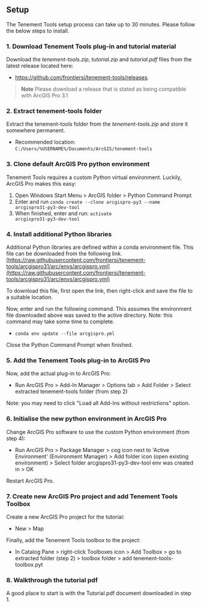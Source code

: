 ## Setup
The Tenement Tools setup process can take up to 30 minutes. Please follow the below steps to install.

### 1. Download Tenement Tools plug-in and tutorial material
Download the <i>tenement-tools.zip</i>, <i>tutorial.zip</i> and <i>tutorial.pdf</i> files from the latest release located here: 
- https://github.com/frontiersi/tenement-tools/releases.

> **Note** 
> Please download a release that is stated as being compatible with ArcGIS Pro 3.1

### 2. Extract tenement-tools folder
Extract the tenement-tools folder from the <i>tenement-tools.zip</i> and store it somewhere permanent.
- Recommended location: <code>C:/Users/%USERNAME%/Documents/ArcGIS/tenement-tools</code>

### 3. Clone default ArcGIS Pro python environment
Tenement Tools requires a custom Python virtual environment. Luckily, ArcGIS Pro makes this easy:
1. Open Windows Start Menu > ArcGIS folder > Python Command Prompt
2. Enter and run <code>conda create --clone arcgispro-py3 --name arcgispro31-py3-dev-tool</code>
3. When finished, enter and run: <code>activate arcgispro31-py3-dev-tool</code>

### 4. Install additional Python libraries
Additional Python libraries are defined within a conda environment file. This file can be downloaded
from the following link.
[https://raw.githubusercontent.com/frontiersi/tenement-tools/arcgispro31/arc/envs/arcgispro.yml](https://raw.githubusercontent.com/frontiersi/tenement-tools/arcgispro31/arc/envs/arcgispro.yml)

To download this file, first open the link, then right-click and save the file to a suitable location.

Now, enter and run the following command. This assumes the environment file downloaded above was saved
to the active directory. Note: this command may take some time to complete.
- <code>conda env update --file arcgispro.yml</code>

Close the Python Command Prompt when finished.

### 5. Add the Tenement Tools plug-in to ArcGIS Pro
Now, add the actual plug-in to ArcGIS Pro:
- Run ArcGIS Pro > Add-In Manager > Options tab > Add Folder > Select extracted tenement-tools folder (from step 2)

Note: you may need to click "Load all Add-Ins without restrictions" option.

### 6. Initialise the new python environment in ArcGIS Pro
Change ArcGIS Pro software to use the custom Python environment (from step 4):
- Run ArcGIS Pro > Package Manager > cog icon next to 'Active Environment' (Environment Manager) > Add folder icon (open existing environment) > Select folder arcgispro31-py3-dev-tool env was created in > OK

Restart ArcGIS Pro.

### 7. Create new ArcGIS Pro project and add Tenement Tools Toolbox
Create a new ArcGIS Pro project for the tutorial:
- New > Map 

Finally, add the Tenement Tools toolbox to the project:
- In Catalog Pane > right-click Toolboxes icon > Add Toolbox > go to extracted folder (step 2) > toolbox folder > add tenement-tools-toolbox.pyt

### 8. Walkthrough the tutorial pdf
A good place to start is with the Tutorial.pdf document downloaded in step 1.
